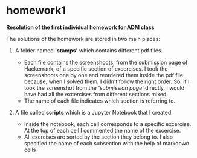 # homework1
**Resolution of the first individual homework for ADM class**

The solutions of the homework are stored in two main places:  
1. A folder named **'stamps'** which contains different pdf files. 

   * Each file contains the screenshoots, from the submission page of Hackerrank, of a specific section of excercises. I took the screenshoots one by one and reordered them inside the pdf file because, when I solved them, I didn't follow the right order. So, if I took the screenshot from the *'submission page'* directly, I would have had all the excercises from different sections mixed. 
   * The name of each file indicates which section is referring to.
    
2. A file called **scripts** which is a Jupyter Notebook that I created.

   * Inside the notebook, each cell corresponds to a specific excercise. At the top of each cell I commented the name of the excercise. 
   * All exercises are sorted by the section they belong to. I also specified the name of each subsection with the help of markdown cells

